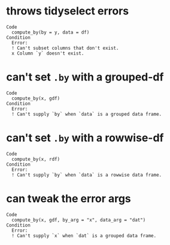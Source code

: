 # throws tidyselect errors

    Code
      compute_by(by = y, data = df)
    Condition
      Error:
      ! Can't subset columns that don't exist.
      x Column `y` doesn't exist.

# can't set `.by` with a grouped-df

    Code
      compute_by(x, gdf)
    Condition
      Error:
      ! Can't supply `by` when `data` is a grouped data frame.

# can't set `.by` with a rowwise-df

    Code
      compute_by(x, rdf)
    Condition
      Error:
      ! Can't supply `by` when `data` is a rowwise data frame.

# can tweak the error args

    Code
      compute_by(x, gdf, by_arg = "x", data_arg = "dat")
    Condition
      Error:
      ! Can't supply `x` when `dat` is a grouped data frame.

